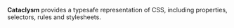 __Cataclysm__ provides a typesafe representation of CSS, including properties, selectors, rules and
stylesheets.
